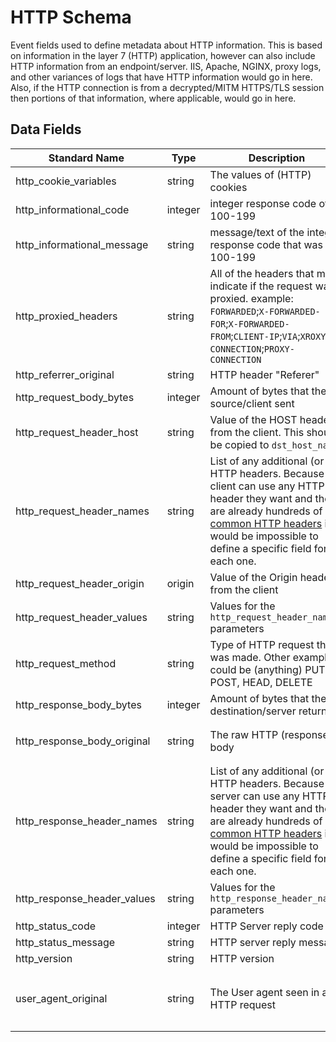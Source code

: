# HTTP Schema

Event fields used to define metadata about HTTP information. This is based on information in the layer 7 (HTTP) application, however can also include HTTP information from an endpoint/server.
IIS, Apache, NGINX, proxy logs, and other variances of logs that have HTTP information would go in here.
Also, if the HTTP connection is from a decrypted/MITM HTTPS/TLS session then portions of that information, where applicable, would go in here.

## Data Fields

| Standard Name | Type | Description | Sample Value |
|--------|---------|-------|-------|
| http_cookie_variables       | string  | The values of (HTTP) cookies                                                                                                                                                                                                                                                        | `T1NTRU0K`                                                                                                            | 
| http_informational_code     | integer | integer response code of 100-199                                                                                                                                                                                                                                                    | `101`                                                                                                                 | 
| http_informational_message  | string  | message/text of the integer response code that was 100-199                                                                                                                                                                                                                          | `Switching Protocols`                                                                                                 | 
| http_proxied_headers        | string  | All of the headers that may indicate if the request was proxied. example: `FORWARDED`;`X-FORWARDED-FOR`;`X-FORWARDED-FROM`;`CLIENT-IP`;`VIA`;`XROXY-CONNECTION`;`PROXY-CONNECTION`                                                                                                  | `Mozilla/5.0 (Windows NT 10.0; Win64; x64) AppleWebKit/537.36 (KHTML, like Gecko) Chrome/74.0.3729.169 Safari/537.36` | 
| http_referrer_original      | string  | HTTP header "Referer"                                                                                                                                                                                                                                                               | `https://google.com`                                                                                                  | 
| http_request_body_bytes     | integer | Amount of bytes that the source/client sent                                                                                                                                                                                                                                         | `2`                                                                                                                   | 
| http_request_header_host    | string  | Value of the HOST header from the client. This should be copied to `dst_host_name`                                                                                                                                                                                                  | `www.activewebsoftwares.com`                                                                                          | 
| http_request_header_names   | string  | List of any additional (or all) HTTP headers. Because a client can use any HTTP header they want and there are already hundreds of [common HTTP headers](https://developer.mozilla.org/en-US/docs/Web/HTTP/Headers) it would be impossible to define a specific field for each one. | `X-Forwarded-For`                                                                                                     | 
| http_request_header_origin  | origin  | Value of the Origin header from the client                                                                                                                                                                                                                                          | ``
| http_request_header_values  | string  | Values for the `http_request_header_names` parameters                                                                                                                                                                                                                               | `10.1.1.1`                                                                                                            | 
| http_request_method         | string  | Type of HTTP request that was made. Other examples could be (anything) PUT, POST, HEAD, DELETE                                                                                                                                                                                      | `GET`                                                                                                                 | 
| http_response_body_bytes    | integer | Amount of bytes that the destination/server returned                                                                                                                                                                                                                                | `87`                                                                                                                  | 
| http_response_body_original | string  | The raw HTTP (response) body                                                                                                                                                                                                                                                        | `<html> <header><title>This is title</title></header> <body> Hello world </body> </html>`                             | 
| http_response_header_names  | string  | List of any additional (or all) HTTP headers. Because a server can use any HTTP header they want and there are already hundreds of [common HTTP headers](https://developer.mozilla.org/en-US/docs/Web/HTTP/Headers) it would be impossible to define a specific field for each one. | `X-Forwarded-For`                                                                                                     | 
| http_response_header_values | string  | Values for the `http_response_header_names` parameters                                                                                                                                                                                                                              | `10.1.1.1`                                                                                                            | 
| http_status_code            | integer | HTTP Server reply code                                                                                                                                                                                                                                                              | `200`                                                                                                                 | 
| http_status_message         | string  | HTTP server reply message                                                                                                                                                                                                                                                           | `OK`                                                                                                                  | 
| http_version                | string  | HTTP version                                                                                                                                                                                                                                                                        | `1.1`                                                                                                                 | 
| user_agent_original         | string  | The User agent seen in an HTTP request                                                                                                                                                                                                                                              | `Mozilla/5.0 (Windows NT 10.0; Win64; x64) AppleWebKit/537.36 (KHTML, like Gecko) Chrome/74.0.3729.169 Safari/537.36` | 
